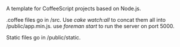 A template for CoffeeScript projects based on Node.js.

.coffee files go in /src.  Use *cake watch:all* to concat them all into /public/app.min.js.  use *foreman start* to run the server on port 5000.

Static files go in /public/static.

